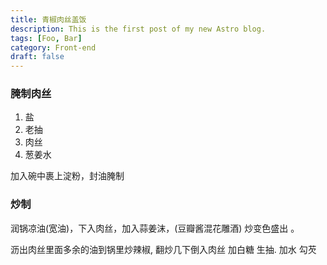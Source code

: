 ```yaml
---
title: 青椒肉丝盖饭
description: This is the first post of my new Astro blog.
tags: [Foo, Bar]
category: Front-end
draft: false
---
```


### 腌制肉丝

1. 盐
2. 老抽
3. 肉丝
4. 葱姜水

加入碗中裹上淀粉，封油腌制

### 炒制
润锅凉油(宽油)，下入肉丝，加入蒜姜沫，(豆瓣酱混花雕酒) 炒变色盛出 。


沥出肉丝里面多余的油到锅里炒辣椒, 翻炒几下倒入肉丝 加白糖 生抽. 加水 勾芡

